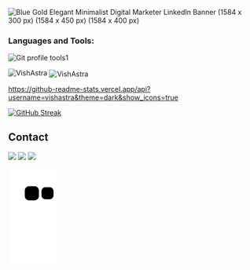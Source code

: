 
![Blue Gold Elegant Minimalist Digital Marketer LinkedIn Banner (1584 x 300 px) (1584 x 450 px) (1584 x 400 px)](https://github.com/VishAstra/VishAstra/assets/122463168/9e1f49dd-a9b4-4101-84ad-e17e047303fd)





<!--
**VishAstra/VishAstra** is a ✨ _special_ ✨ repository because its `README.md` (this file) appears on your GitHub profile.

Here are some ideas to get you started:

- 🔭 I’m currently working on ...
- 🌱 I’m currently learning ...
- 👯 I’m looking to collaborate on ...
- 🤔 I’m looking for help with ...
- 💬 Ask me about ...
- 📫 How to reach me: ...
- 😄 Pronouns: ...
- ⚡ Fun fact: ...
-->

<h3 align="left">Languages and Tools:</h3>


![Git profile tools1](https://github.com/VishAstra/VishAstra/assets/122463168/3991d1c6-d8b2-4914-a88e-2a275df80635)


<p><img align="left" src="https://github-readme-stats.vercel.app/api/top-langs?username=VishAstra&show_icons=true&locale=en&layout=compact" alt="VishAstra" /></p>

<p>&nbsp;<img align="center" src="https://github-readme-stats.vercel.app/api?username=VishAstra&show_icons=true&locale=en" alt="VishAstra" /></p>

https://github-readme-stats.vercel.app/api?username=vishastra&theme=dark&show_icons=true

<a href="https://git.io/streak-stats"><img src="https://github-readme-streak-stats.herokuapp.com?user=VishAstra&theme=ambient-gradient" alt="GitHub Streak" /></a>

## Contact 
<div> 
  <a href="https://www.linkedin.com/in/vishnuchandran" target="_blank"><img src="https://img.shields.io/badge/-LinkedIn-%230077B5?style=for-the-badge&logo=linkedin&logoColor=white" target="_blank"></a> 
  <a href="https://instagram.com/vishc_11" target="_blank"><img src="https://img.shields.io/badge/-Instagram-%23E4405F?style=for-the-badge&logo=instagram&logoColor=white" target="_blank"></a>
  <a href = "mailto: vishnuchandran911@gmail.com"><img src="https://img.shields.io/badge/-Gmail-%23333?style=for-the-badge&logo=gmail&logoColor=white" target="_blank"></a>
 </br>
</br>
<picture>
  <source media="(prefers-color-scheme: dark)" srcset="https://raw.githubusercontent.com/vishastra/vishastra/output/github-contribution-grid-snake-dark.svg">
  <source media="(prefers-color-scheme: light)" srcset="https://raw.githubusercontent.com/vishastra/vishastra/output/github-contribution-grid-snake.svg">
  <img alt="github contribution grid snake animation" src="https://raw.githubusercontent.com/vishastra/vishastra/output/github-contribution-grid-snake.svg">
</picture>
 
</div>
